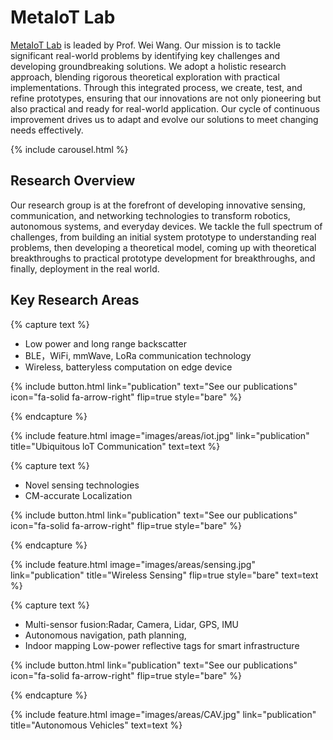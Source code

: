 ---
---

# MetaIoT Lab
[MetaIoT Lab](https://metaiot.group/) is leaded by Prof. Wei Wang.
Our mission is to tackle significant real-world problems by identifying key challenges and developing groundbreaking solutions. We adopt a holistic research approach, blending rigorous theoretical exploration with practical implementations. Through this integrated process, we create, test, and refine prototypes, ensuring that our innovations are not only pioneering but also practical and ready for real-world application. Our cycle of continuous improvement drives us to adapt and evolve our solutions to meet changing needs effectively.

{% include carousel.html %}

## Research Overview
Our research group is at the forefront of developing innovative sensing, communication, and networking technologies to transform robotics, autonomous systems, and everyday devices. We tackle the full spectrum of challenges, from building an initial system prototype to understanding real problems, then developing a theoretical model, coming up with theoretical breakthroughs to practical prototype development for breakthroughs, and finally, deployment in the real world.
## Key Research Areas

{% capture text %}

- Low power and long range backscatter
- BLE，WiFi, mmWave, LoRa communication technology
- Wireless, batteryless computation on edge device
  
{%
  include button.html
  link="publication"
  text="See our publications"
  icon="fa-solid fa-arrow-right"
  flip=true
  style="bare"
%}

{% endcapture %}

{%
  include feature.html
  image="images/areas/iot.jpg"
  link="publication"
  title="Ubiquitous loT Communication"
  text=text
%}

{% capture text %}

- Novel sensing technologies
- CM-accurate Localization

{%
  include button.html
  link="publication"
  text="See our publications"
  icon="fa-solid fa-arrow-right"
  flip=true
  style="bare"
%}

{% endcapture %}

{%
  include feature.html
  image="images/areas/sensing.jpg"
  link="publication"
  title="Wireless Sensing"
  flip=true
  style="bare"
  text=text
%}

{% capture text %}

- Multi-sensor fusion:Radar, Camera, Lidar, GPS, IMU
- Autonomous navigation, path  planning,
- Indoor mapping Low-power reflective tags for smart infrastructure

{%
  include button.html
  link="publication"
  text="See our publications"
  icon="fa-solid fa-arrow-right"
  flip=true
  style="bare"
%}

{% endcapture %}

{%
  include feature.html
  image="images/areas/CAV.jpg"
  link="publication"
  title="Autonomous Vehicles"
  text=text
%}
